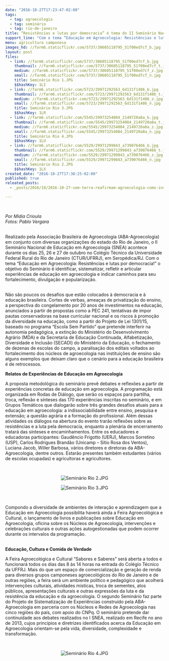 ```yaml
---
date: "2016-10-27T17:23:47-02:00"
tags:
  - tag: agroecologia
  - tag: seminário
  - tag: rio-de-janeiro
title: “Resistências e lutas por democracia” é tema do II Seminário Nacional de Educação em Agroecologia
support_line: "Com o tema “Educação em Agroecologia: Resistências e lutas por democracia!” o objetivo do Seminário é identificar, sistematizar, refletir e articular experiências de educação em agroecologia e indicar caminhos para seu fortalecimento."
menu: agricultura camponesa
images_hd: //farm6.staticflickr.com/5737/30605118795_51f00ed7cf_b.jpg
layout: post
files:
  - link: //farm6.staticflickr.com/5737/30605118795_51f00ed7cf_b.jpg
    thumbnail: //farm6.staticflickr.com/5737/30605118795_51f00ed7cf_t.jpg
    medium: //farm6.staticflickr.com/5737/30605118795_51f00ed7cf_z.jpg
    small: //farm6.staticflickr.com/5737/30605118795_51f00ed7cf_n.jpg
    title: Seminário Rio 1.JPG
    $$hashKey: 1LI
  - link: //farm6.staticflickr.com/5723/29971292563_6d131f1486_b.jpg
    thumbnail: //farm6.staticflickr.com/5723/29971292563_6d131f1486_t.jpg
    medium: //farm6.staticflickr.com/5723/29971292563_6d131f1486_z.jpg
    small: //farm6.staticflickr.com/5723/29971292563_6d131f1486_n.jpg
    title: Seminário Rio 3.JPG
    $$hashKey: 1LR
  - link: //farm6.staticflickr.com/5545/29973254084_2149720a8a_b.jpg
    thumbnail: //farm6.staticflickr.com/5545/29973254084_2149720a8a_t.jpg
    medium: //farm6.staticflickr.com/5545/29973254084_2149720a8a_z.jpg
    small: //farm6.staticflickr.com/5545/29973254084_2149720a8a_n.jpg
    title: Seminário Rio 4.JPG
    $$hashKey: 1LU
  - link: //farm6.staticflickr.com/5529/29971299843_a739076466_b.jpg
    thumbnail: //farm6.staticflickr.com/5529/29971299843_a739076466_t.jpg
    medium: //farm6.staticflickr.com/5529/29971299843_a739076466_z.jpg
    small: //farm6.staticflickr.com/5529/29971299843_a739076466_n.jpg
    title: Seminário Rio 2.JPG
    $$hashKey: 1LX
created_date: "2016-10-27T17:38:25-02:00"
published: true
releated_posts:
  - _posts/2016/10/2016-10-27-sem-terra-reafirmam-agroecologia-como-instrumento-de-luta-em-defesa-da-vida.md

---
```

<p>&nbsp;</p>

<p><em>Por M&iacute;dia Crioula<br />
Fotos: Pablo Vergara</em><br />
&nbsp;</p>

<p>Realizado pela Associa&ccedil;&atilde;o Brasileira de Agroecologia (ABA-Agroecologia) em conjunto com diversas organiza&ccedil;&otilde;es do estado do Rio de Janeiro, o II Semin&aacute;rio Nacional de Educa&ccedil;&atilde;o em Agroecologia (SNEA) acontece durante os dias 25, 26 e 27 de outubro no Col&eacute;gio T&eacute;cnico da Universidade Federal Rural do Rio de Janeiro (CTUR/UFRRJ), em Serop&eacute;dica/RJ. Com o tema &ldquo;Educa&ccedil;&atilde;o em Agroecologia: Resist&ecirc;ncias e lutas por democracia!&rdquo; o objetivo do Semin&aacute;rio &eacute; identificar, sistematizar, refletir e articular experi&ecirc;ncias de educa&ccedil;&atilde;o em agroecologia e indicar caminhos para seu fortalecimento, divulga&ccedil;&atilde;o e populariza&ccedil;&atilde;o.<br />
&nbsp;</p>

<p>N&atilde;o s&atilde;o poucos os desafios que est&atilde;o colocados &agrave; democracia e &agrave; educa&ccedil;&atilde;o brasileira. Cortes de verbas, amea&ccedil;as de privatiza&ccedil;&atilde;o do ensino, a perspectiva do congelamento por 20 anos de investimentos na educa&ccedil;&atilde;o, anunciados a partir de propostas como a PEC 241, tentativas de impor pautas conservadoras na base curricular nacional e os riscos &agrave; promo&ccedil;&atilde;o da diversidade na educa&ccedil;&atilde;o, como a partir do Projeto de Lei 1301/15, baseado no programa &ldquo;Escola Sem Partido&rdquo; que pretende interferir na autonomia pedag&oacute;gica, a extin&ccedil;&atilde;o do Minist&eacute;rio do Desenvolvimento Agr&aacute;rio (MDA) e da Secretaria de Educa&ccedil;&atilde;o Continuada, Alfabetiza&ccedil;&atilde;o, Diversidade e Inclus&atilde;o (SECADI) do Minist&eacute;rio da Educa&ccedil;&atilde;o, o fechamento de dezenas de escolas do campo, a paralisa&ccedil;&atilde;o dos editais voltados ao fortalecimento dos n&uacute;cleos de agroecologia nas institui&ccedil;&otilde;es de ensino s&atilde;o alguns exemplos que deixam claro que o cen&aacute;rio para a educa&ccedil;&atilde;o brasileira &eacute; de retrocessos.</p>

<p><strong>Relatos de Experi&ecirc;ncias de Educa&ccedil;&atilde;o em Agroecologia</strong></p>

<p>A proposta metodol&oacute;gica do semin&aacute;rio prev&ecirc; debates e reflex&otilde;es a partir de experi&ecirc;ncias concretas de educa&ccedil;&atilde;o em agroecologia. A programa&ccedil;&atilde;o est&aacute; organizada em Rodas de Di&aacute;logo, que ser&atilde;o os espa&ccedil;os para partilha, troca, reflex&atilde;o e s&iacute;nteses das 170 experi&ecirc;ncias inscritas no semin&aacute;rio, e em Grupos Tem&aacute;ticos que dialogar&atilde;o sobre tr&ecirc;s grandes desafios atuais para a educa&ccedil;&atilde;o em agroecologia: a indissociabilidade entre ensino, pesquisa e extens&atilde;o; a quest&atilde;o agr&aacute;ria e a forma&ccedil;&atilde;o do profissional. Al&eacute;m dessas atividades os di&aacute;logos na abertura do evento trar&atilde;o reflex&otilde;es sobre as resist&ecirc;ncias e a luta pela democracia, enquanto a plen&aacute;ria de encerramento tratar&aacute; das s&iacute;nteses e encaminhamentos. Entre os educadores e educadoras participantes: Gaud&ecirc;ncio Frigotto (UERJ), Marcos Sorretino (USP), Carlos Rodrigues Brand&atilde;o (Unicamp &ndash; S&iacute;tio Rosa dos Ventos), Luciana Jacob, Willer Barbosa, v&aacute;rios diretores e diretoras da ABA-Agroecologia, dentre outros. Estar&atilde;o presentes tamb&eacute;m estudantes (v&aacute;rios de escolas ocupadas) e agricultoras e agricultores.</p>

<p>&nbsp;</p>

<p style="text-align:center"><img alt="Seminário Rio 2.JPG" src="//farm6.staticflickr.com/5529/29971299843_a739076466_b.jpg" /></p>

<p style="text-align:center"><img alt="Seminário Rio 3.JPG" src="//farm6.staticflickr.com/5723/29971292563_6d131f1486_b.jpg" /></p>

<p>&nbsp;</p>

<p>Compondo a diversidade de ambientes de intera&ccedil;&atilde;o e aprendizagem que a Educa&ccedil;&atilde;o em Agroecologia possibilita haver&aacute; ainda a Feira Agroecol&oacute;gica e Cultural, o lan&ccedil;amento de livros e publica&ccedil;&otilde;es sobre Educa&ccedil;&atilde;o em Agroecologia, oficina sobre os N&uacute;cleos de Agroecologia, interven&ccedil;&otilde;es e celebra&ccedil;&otilde;es culturais e outras a&ccedil;&otilde;es autogestionadas que podem ocorrer durante os intervalos da programa&ccedil;&atilde;o.<br />
&nbsp;</p>

<p><strong>Educa&ccedil;&atilde;o, Cultura e Comida de Verdade</strong></p>

<p>A Feira Agroecol&oacute;gica e Cultural &ldquo;Sabores e Saberes&rdquo; ser&aacute; aberta a todos e funcionar&aacute; todos os dias das 8 &agrave;s 14 horas na entrada do Col&eacute;gio T&eacute;cnico da UFFRJ. Mais do que um espa&ccedil;o de comercializa&ccedil;&atilde;o e gera&ccedil;&atilde;o de renda para diversos grupos camponeses agroecol&oacute;gicos do Rio de Janeiro e de outras regi&otilde;es, a feira ser&aacute; um ambiente pol&iacute;tico e pedag&oacute;gico que acolher&aacute; interven&ccedil;&otilde;es culturais, atividades m&iacute;sticas, troca de sementes, atos p&uacute;blicos, apresenta&ccedil;&otilde;es culturais e outras express&otilde;es da luta e da resist&ecirc;ncia da educa&ccedil;&atilde;o e da agroecologia. O segundo Semin&aacute;rio faz parte do Projeto de Sistematiza&ccedil;&atilde;o de Experi&ecirc;ncias constru&iacute;do pela ABA-Agroecologia em parceria com os N&uacute;cleos e Redes de Agroecologia nas cinco regi&otilde;es do pa&iacute;s, com apoio do CNPq. O semin&aacute;rio pretende dar continuidade aos debates realizados no I SNEA, realizado em Recife no ano de 2013, cujos princ&iacute;pios e diretrizes identificados acerca da Educa&ccedil;&atilde;o em Agroecologia orientam-se pela vida, diversidade, complexidade e transforma&ccedil;&atilde;o.</p>

<p>&nbsp;</p>

<p style="text-align:center"><img alt="Seminário Rio 4.JPG" src="//farm6.staticflickr.com/5545/29973254084_2149720a8a_b.jpg" /></p>
